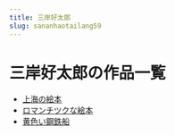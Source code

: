```yaml
---
title: 三岸好太郎
slug: sananhaotailang59
---
```


# 三岸好太郎の作品一覧

- [上海の絵本](shanghainohuiben32)
- [ロマンチツクな絵本](romanchitsukunahuibenf6)
- [黄色い鋼鉄船](huangseigangtiechuan46)
